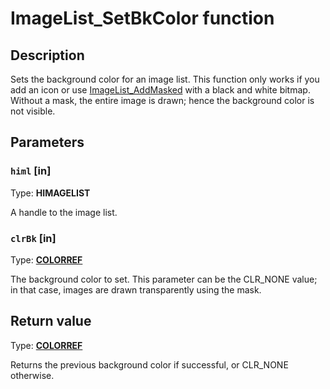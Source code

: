 # ImageList_SetBkColor function

## Description

Sets the background color for an image list. This function only works if you add an icon or use [ImageList_AddMasked](https://learn.microsoft.com/windows/desktop/api/commctrl/nf-commctrl-imagelist_addmasked) with a black and white bitmap. Without a mask, the entire image is drawn; hence the background color is not visible.

## Parameters

### `himl` [in]

Type: **HIMAGELIST**

A handle to the image list.

### `clrBk` [in]

Type: **[COLORREF](https://learn.microsoft.com/windows/desktop/WinProg/windows-data-types)**

The background color to set. This parameter can be the CLR_NONE value; in that case, images are drawn transparently using the mask.

## Return value

Type: **[COLORREF](https://learn.microsoft.com/windows/desktop/WinProg/windows-data-types)**

Returns the previous background color if successful, or CLR_NONE otherwise.